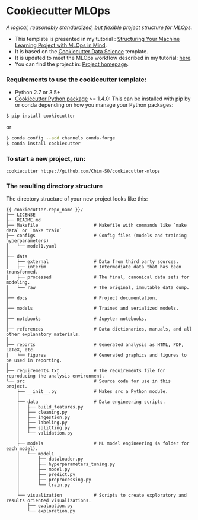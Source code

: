 # Cookiecutter MLOps

_A logical, reasonably standardized, but flexible project structure for MLOps._  
* This template is presented in my tutorial : [Structuring Your Machine Learning Project with MLOps in Mind]().
* It is based on the [Cookiecutter Data Science](https://github.com/drivendata/cookiecutter-data-science) template.
* It is updated to meet the MLOps workflow described in my tutorial: [here](https://towardsdatascience.com/a-beginner-friendly-introduction-to-mlops-95282f25325c#aabc).
* You can find the project in: [Project homepage](https://github.com/Chim-SO/cookiecutter-mlops).



###  Requirements to use the cookiecutter template:
 - Python 2.7 or 3.5+
 - [Cookiecutter Python package](http://cookiecutter.readthedocs.org/en/latest/installation.html) >= 1.4.0: This can be installed with pip by or conda depending on how you manage your Python packages:

``` bash
$ pip install cookiecutter
```

or

``` bash
$ conda config --add channels conda-forge
$ conda install cookiecutter
```


### To start a new project, run:

    cookiecutter https://github.com/Chim-SO/cookiecutter-mlops


### The resulting directory structure
The directory structure of your new project looks like this: 

```
{{ cookiecutter.repo_name }}/
├── LICENSE     
├── README.md                  
├── Makefile                     # Makefile with commands like `make data` or `make train`                   
├── configs                      # Config files (models and training hyperparameters)
│   └── model1.yaml              
│
├── data                         
│   ├── external                 # Data from third party sources.
│   ├── interim                  # Intermediate data that has been transformed.
│   ├── processed                # The final, canonical data sets for modeling.
│   └── raw                      # The original, immutable data dump.
│
├── docs                         # Project documentation.
│
├── models                       # Trained and serialized models.
│
├── notebooks                    # Jupyter notebooks.
│
├── references                   # Data dictionaries, manuals, and all other explanatory materials.
│
├── reports                      # Generated analysis as HTML, PDF, LaTeX, etc.
│   └── figures                  # Generated graphics and figures to be used in reporting.
│
├── requirements.txt             # The requirements file for reproducing the analysis environment.
└── src                          # Source code for use in this project.
    ├── __init__.py              # Makes src a Python module.
    │
    ├── data                     # Data engineering scripts.
    │   ├── build_features.py    
    │   ├── cleaning.py          
    │   ├── ingestion.py         
    │   ├── labeling.py          
    │   ├── splitting.py         
    │   └── validation.py        
    │
    ├── models                   # ML model engineering (a folder for each model).
    │   └── model1      
    │       ├── dataloader.py    
    │       ├── hyperparameters_tuning.py 
    │       ├── model.py         
    │       ├── predict.py       
    │       ├── preprocessing.py 
    │       └── train.py         
    │
    └── visualization            # Scripts to create exploratory and results oriented visualizations.
        ├── evaluation.py        
        └── exploration.py       
```